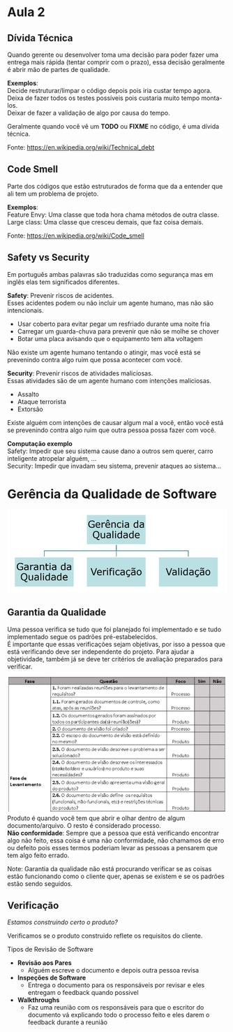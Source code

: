 # Aula 2

## Dívida Técnica
Quando gerente ou desenvolver toma uma decisão para poder fazer uma entrega mais rápida (tentar comprir com o prazo), essa decisão geralmente é abrir mão de partes de qualidade.  

**Exemplos**:  
Decide restruturar/limpar o código depois pois iria custar tempo agora.  
Deixa de fazer todos os testes possíveis pois custaria muito tempo monta-los.  
Deixar de fazer a validação de algo por causa do tempo.  

Geralmente quando você vê um **TODO** ou **FIXME** no código, é uma dívida técnica.  

Fonte: https://en.wikipedia.org/wiki/Technical_debt

## Code Smell
Parte dos códigos que estão estruturados de forma que da a entender que ali tem um problema de projeto.  

**Exemplos**:  
Feature Envy: Uma classe que toda hora chama métodos de outra classe.  
Large class: Uma classe que cresceu demais, que faz coisa demais.  

Fonte: https://en.wikipedia.org/wiki/Code_smell

## Safety vs Security
Em português ambas palavras são traduzidas como segurança mas em inglês elas tem significados diferentes.  

**Safety**: Prevenir riscos de acidentes.  
Esses acidentes podem ou não incluir um agente humano, mas não são intencionais.  
- Usar coberto para evitar pegar um resfriado durante uma noite fria  
- Carregar um guarda-chuva para prevenir que não se molhe se chover  
- Botar uma placa avisando que o equipamento tem alta voltagem  

Não existe um agente humano tentando o atingir, mas você está se prevenindo contra algo ruim que possa acontecer com você.  


**Security**: Prevenir riscos de atividades maliciosas.   
Essas atividades são de um agente humano com intenções maliciosas.  
- Assalto  
- Ataque terrorista  
- Extorsão  

Existe alguém com intenções de causar algum mal a você, então você está se prevenindo contra algo ruim que outra pessoa possa fazer com você.  

**Computação exemplo**  
Safety: Impedir que seu sistema cause dano a outros sem querer, carro inteligente atropelar alguém, ...    
Security: Impedir que invadam seu sistema, prevenir ataques ao sistema...

# Gerência da Qualidade de Software
![Gerência da Qualidade](/Aula-02/gerencia.png)  

## Garantia da Qualidade
Uma pessoa verifica se tudo que foi planejado foi implementado e se tudo implementado segue os padrões pré-estabelecidos.  
É importante que essas verificações sejam objetivas, por isso a pessoa que está verificando deve ser independente do projeto. Para ajudar a objetividade, também já se deve ter critérios de avaliação preparados para verificar.  

![Checklist](/Aula-02/checklist.png)  
Produto é quando você tem que abrir e olhar dentro de algum documento/arquivo.
O resto é considerado processo.  
**Não conformidade**: Sempre que a pessoa que está verificando encontrar algo não feito, essa coisa é uma não conformidade, não chamamos de erro ou defeito pois esses termos poderiam levar as pessoas a pensarem que tem algo feito errado.  

Note: Garantia da qualidade não está procurando verificar se as coisas estão funcionando como o cliente quer, apenas se existem e se os padrões estão sendo seguidos.  


## Verificação
_Estamos construindo certo o produto?_

Verificamos se o produto construido reflete os requisitos do cliente.  

Tipos de Revisão de Software
* **Revisão aos Pares**
  * Alguém escreve o documento e depois outra pessoa revisa
* **Inspeções de Software**
  * Entrega o documento para os responsáveis por revisar e eles entregam o feedback quando possivel
* **Walkthroughs**
  * Faz uma reunião com os responsáveis para que o escritor do documento vá explicando todo o processo feito e eles darem o feedback durante a reunião
